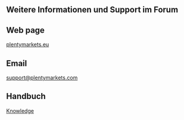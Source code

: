 ## Weitere Informationen und Support im Forum <a href="https://forum.plentymarkets.com/c/multi-channel/flubit" target="_blank"> <i class="fa fa-external-link" aria-hidden="true"></i></a>
<p></p>

## Web page
 
<a href="https://www.plentymarkets.eu/" target="_blank">plentymarkets.eu</a>
 
## Email
 
<a href="mailto:https://www.plentymarkets.eu/">support@plentymarkets.com</a>

## Handbuch

<a href="https://knowledge.plentymarkets.com/omni-channel/multi-channel/flubit" target="_blank">Knowledge</a>